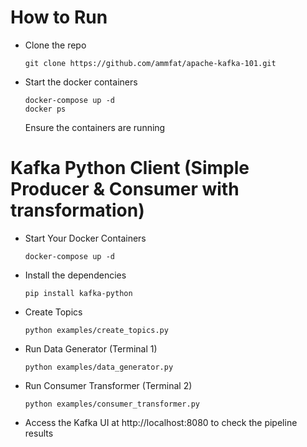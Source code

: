 # How to Run

- Clone the repo
    ```
    git clone https://github.com/ammfat/apache-kafka-101.git
    ```

- Start the docker containers
    ```
    docker-compose up -d
    docker ps
    ```

    Ensure the containers are running


# Kafka Python Client (Simple Producer & Consumer with transformation)

- Start Your Docker Containers
    ```
    docker-compose up -d
    ```
    
- Install the dependencies
    ```
    pip install kafka-python
    ```
    
- Create Topics
    ```
    python examples/create_topics.py
    ```
    
- Run Data Generator (Terminal 1)
    ```
    python examples/data_generator.py
    ```

- Run Consumer Transformer (Terminal 2)
    ```
    python examples/consumer_transformer.py
    ```
- Access the Kafka UI at http://localhost:8080 to check the pipeline results
